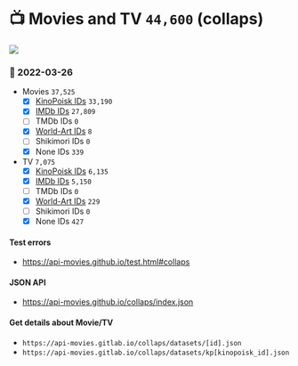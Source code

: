 # :tv: Movies and TV `44,600` (collaps)

<a href="https://API-Movies.github.io"><img src="https://API-Movies.github.io/banner.png?cache"></a>

### :date: 2022-03-26
- Movies `37,525`
  - [x] <a href="https://API-Movies.github.io/collaps/movie_kinopoisk_ids.json">KinoPoisk IDs</a> `33,190`
  - [x] <a href="https://API-Movies.github.io/collaps/movie_imdb_ids.json">IMDb IDs</a> `27,809`
  - [ ] TMDb IDs `0`
  - [x] <a href="https://API-Movies.github.io/collaps/movie_world_art_ids.json">World-Art IDs</a> `8`
  - [ ] Shikimori IDs `0`
  - [x] None IDs `339`
- TV `7,075`
  - [x] <a href="https://API-Movies.github.io/collaps/tv_kinopoisk_ids.json">KinoPoisk IDs</a> `6,135`
  - [x] <a href="https://API-Movies.github.io/collaps/tv_imdb_ids.json">IMDb IDs</a> `5,150`
  - [ ] TMDb IDs `0`
  - [x] <a href="https://API-Movies.github.io/collaps/tv_world_art_ids.json">World-Art IDs</a> `229`
  - [ ] Shikimori IDs `0`
  - [x] None IDs `427`
#### Test errors
- <a href='https://api-movies.github.io/test.html#collaps'>https://api-movies.github.io/test.html#collaps</a>
#### JSON API
- <a href='https://api-movies.github.io/collaps/index.json'>https://api-movies.github.io/collaps/index.json</a>
#### Get details about Movie/TV
- `https://api-movies.gitlab.io/collaps/datasets/[id].json`
- `https://api-movies.gitlab.io/collaps/datasets/kp[kinopoisk_id].json`
